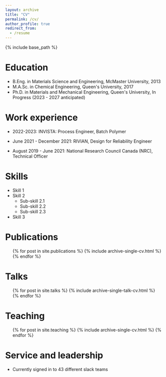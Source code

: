 ```yaml
---
layout: archive
title: "CV"
permalink: /cv/
author_profile: true
redirect_from:
  - /resume
---
```


{% include base_path %}

Education
======
* B.Eng. in Materials Science and Engineering, McMaster University, 2013
* M.A.Sc. in Chemical Engineering, Queen's University, 2017
* Ph.D. in Materials and Mechanical Engineering, Queen's University, In Progress (2023 - 2027 anticipated)

Work experience
======
* 2022-2023: INVISTA: Process Engineer, Batch Polymer

* June 2021 - December 2021: RIVIAN, Design for Reliability Engineer
 
* August 2019 - June 2021: National Research Council Canada (NRC), Technical Officer
  
Skills
======
* Skill 1
* Skill 2
  * Sub-skill 2.1
  * Sub-skill 2.2
  * Sub-skill 2.3
* Skill 3

Publications
======
  <ul>{% for post in site.publications %}
    {% include archive-single-cv.html %}
  {% endfor %}</ul>
  
Talks
======
  <ul>{% for post in site.talks %}
    {% include archive-single-talk-cv.html %}
  {% endfor %}</ul>
  
Teaching
======
  <ul>{% for post in site.teaching %}
    {% include archive-single-cv.html %}
  {% endfor %}</ul>
  
Service and leadership
======
* Currently signed in to 43 different slack teams
